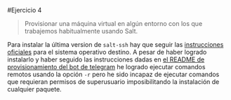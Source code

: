 #Ejercicio 4

>Provisionar una máquina virtual en algún entorno con los que trabajemos habitualmente usando Salt.

Para instalar la última version de `salt-ssh` hay que seguir las [instrucciones oficiales](https://docs.saltstack.com/en/latest/topics/installation/index.html) para el sistema operativo destino. A pesar de haber logrado instalarlo y haber seguido las instrucciones dadas en [el README de provisionamiento del bot de telegram](https://github.com/JJ/BoBot/tree/master/provision) he logrado ejecutar comandos remotos usando la opción `-r` pero he sido incapaz de ejecutar comandos que requieran permisos de superusuario imposibilitando la instalación de cualquier paquete.